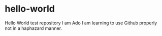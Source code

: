 # hello-world
Hello World test repository
I am Ado
I am learning to use Github properly not in a haphazard manner.
